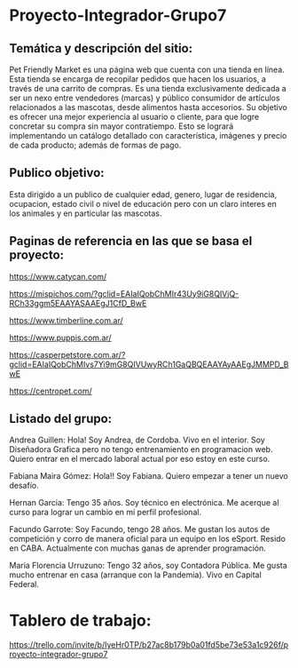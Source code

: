 # Proyecto-Integrador-Grupo7

## Temática y descripción del sitio:
Pet Friendly Market es una página web que cuenta con una tienda en línea. Esta tienda se encarga de recopilar pedidos que hacen los usuarios, a través de una carrito de compras.
Es una tienda exclusivamente dedicada a ser un nexo entre vendedores (marcas) y  público consumidor de artículos relacionados a las mascotas, desde alimentos hasta accesorios. 
Su objetivo es ofrecer una mejor experiencia al usuario o cliente, para que logre concretar su compra sin mayor contratiempo.
Esto se logrará implementando un catálogo detallado con característica, imágenes y precio de cada producto; además de formas de pago.


## Publico objetivo:

Esta dirigido a un publico de cualquier edad, genero, lugar de residencia, ocupacion, estado civil o nivel de educación pero con un claro interes en los animales y en particular las mascotas.

## Paginas de referencia en las que se basa el proyecto:

https://www.catycan.com/

https://mispichos.com/?gclid=EAIaIQobChMIr43Uy9iG8QIVjQ-RCh33ggm5EAAYASAAEgJ1CfD_BwE

https://www.timberline.com.ar/

https://www.puppis.com.ar/

https://casperpetstore.com.ar/?gclid=EAIaIQobChMIvs7Yi9mG8QIVUwyRCh1GaQBQEAAYAyAAEgJMMPD_BwE

https://centropet.com/

## Listado del grupo:            

Andrea Guillen: Hola! Soy Andrea, de Cordoba. Vivo en el interior. Soy Diseñadora Grafica pero no tengo entrenamiento en programacion web. Quiero entrar en el mercado laboral actual por eso estoy en este curso. 

Fabiana Maira Gómez: Hola!! Soy Fabiana. Quiero empezar a tener un nuevo desafío.

Hernan Garcia: Tengo 35 años. Soy técnico en electrónica. Me acerque al curso para lograr un cambio en mi perfil profesional.

Facundo Garrote: Soy Facundo, tengo 28 años. Me gustan los autos de competición y corro de manera oficial para un equipo en los eSport. Resido en CABA. Actualmente con muchas ganas de aprender programación.

Maria Florencia Urruzuno: Tengo 32 años, soy Contadora Pública. Me gusta mucho entrenar en casa (arranque con la Pandemia). Vivo en Capital Federal.

# Tablero de trabajo:

https://trello.com/invite/b/IyeHr0TP/b27ac8b179b0a01fd5be73e53a1c926f/proyecto-integrador-grupo7


